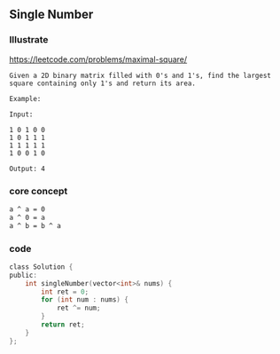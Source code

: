 ## Single Number
### Illustrate
<https://leetcode.com/problems/maximal-square/>

```
Given a 2D binary matrix filled with 0's and 1's, find the largest square containing only 1's and return its area.

Example:

Input: 

1 0 1 0 0
1 0 1 1 1
1 1 1 1 1
1 0 0 1 0

Output: 4
```

### core concept

```bash
a ^ a = 0
a ^ 0 = a
a ^ b = b ^ a
```

### code
```c
class Solution {
public:
    int singleNumber(vector<int>& nums) {
        int ret = 0;
        for (int num : nums) {
            ret ^= num;
        }
        return ret;
    }
};
```
